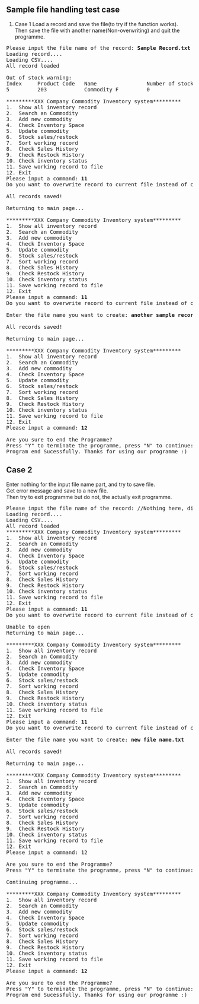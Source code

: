 ## Sample file handling test case

1. Case 1
Load a record and save the file(to try if the function works).   
Then save the file with another name(Non-overwriting) and quit the programme.
<pre>
Please input the file name of the record: <b>Sample Record.txt</b>
Loading record....
Loading CSV....
All record loaded

Out of stock warning: 
Index     Product Code   Name                Number of stock
5         203            Commodity F         0                   

*********XXX Company Commodity Inventory system*********
1.  Show all inventory record
2.  Search an Commodity
3.  Add new commodity
4.  Check Inventory Space
5.  Update commodity
6.  Stock sales/restock
7.  Sort working record
8.  Check Sales History
9.  Check Restock History
10. Check inventory status
11. Save working record to file
12. Exit
Please input a command: <b>11</b>
Do you want to overwrite record to current file instead of creating a new file?   Enter Y/N: <b>Y</b>

All records saved!

Returning to main page...

*********XXX Company Commodity Inventory system*********
1.  Show all inventory record
2.  Search an Commodity
3.  Add new commodity
4.  Check Inventory Space
5.  Update commodity
6.  Stock sales/restock
7.  Sort working record
8.  Check Sales History
9.  Check Restock History
10. Check inventory status
11. Save working record to file
12. Exit
Please input a command: <b>11</b>
Do you want to overwrite record to current file instead of creating a new file?   Enter Y/N: <b>N</b>

Enter the file name you want to create: <b>another sample record.txt</b>

All records saved!

Returning to main page...

*********XXX Company Commodity Inventory system*********
1.  Show all inventory record
2.  Search an Commodity
3.  Add new commodity
4.  Check Inventory Space
5.  Update commodity
6.  Stock sales/restock
7.  Sort working record
8.  Check Sales History
9.  Check Restock History
10. Check inventory status
11. Save working record to file
12. Exit
Please input a command: <b>12</b>

Are you sure to end the Programme?
Press "Y" to terminate the programme, press "N" to continue: <b>Y</b>
Program end Sucessfully. Thanks for using our programme :) 
</pre>

## Case 2
Enter nothing for the input file name part, and try to save file.   
Get error message and save to a new file.    
Then try to exit programme but do not, the actually exit programme.   
<pre>
Please input the file name of the record: //Nothing here, directly press enter key
Loading record....
Loading CSV....
All record loaded
*********XXX Company Commodity Inventory system*********
1.  Show all inventory record
2.  Search an Commodity
3.  Add new commodity
4.  Check Inventory Space
5.  Update commodity
6.  Stock sales/restock
7.  Sort working record
8.  Check Sales History
9.  Check Restock History
10. Check inventory status
11. Save working record to file
12. Exit
Please input a command: <b>11</b>
Do you want to overwrite record to current file instead of creating a new file?   Enter Y/N: <b>Y</b>

Unable to open 
Returning to main page...

*********XXX Company Commodity Inventory system*********
1.  Show all inventory record
2.  Search an Commodity
3.  Add new commodity
4.  Check Inventory Space
5.  Update commodity
6.  Stock sales/restock
7.  Sort working record
8.  Check Sales History
9.  Check Restock History
10. Check inventory status
11. Save working record to file
12. Exit
Please input a command: <b>11</b>
Do you want to overwrite record to current file instead of creating a new file?   Enter Y/N: <b>N</b>

Enter the file name you want to create: <b>new file name.txt</b>

All records saved!

Returning to main page...

*********XXX Company Commodity Inventory system*********
1.  Show all inventory record
2.  Search an Commodity
3.  Add new commodity
4.  Check Inventory Space
5.  Update commodity
6.  Stock sales/restock
7.  Sort working record
8.  Check Sales History
9.  Check Restock History
10. Check inventory status
11. Save working record to file
12. Exit
Please input a command: 12

Are you sure to end the Programme?
Press "Y" to terminate the programme, press "N" to continue: <b>N</b>

Continuing programme...

*********XXX Company Commodity Inventory system*********
1.  Show all inventory record
2.  Search an Commodity
3.  Add new commodity
4.  Check Inventory Space
5.  Update commodity
6.  Stock sales/restock
7.  Sort working record
8.  Check Sales History
9.  Check Restock History
10. Check inventory status
11. Save working record to file
12. Exit
Please input a command: <b>12</b>

Are you sure to end the Programme?
Press "Y" to terminate the programme, press "N" to continue: <b>Y</b>
Program end Sucessfully. Thanks for using our programme :) 
</pre>
